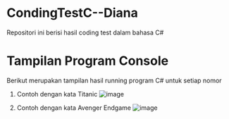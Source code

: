 # CondingTestC--Diana
Repositori ini berisi hasil coding test dalam bahasa C# 
# Tampilan Program Console
Berikut merupakan tampilan hasil running program C# untuk setiap nomor
1. Contoh dengan kata Titanic
   ![image](https://github.com/user-attachments/assets/c96c3fd8-8de4-42a2-b865-7b820000e9af)

3. Contoh dengan kata Avenger Endgame
   ![image](https://github.com/user-attachments/assets/bb20b09d-3275-4151-aeb1-5fa708b69caf)

